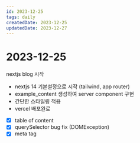 ```yaml
---
id: 2023-12-25
tags: daily
createdDate: 2023-12-25
updatedDate: 2023-12-27
---
```


# 2023-12-25

nextjs blog 시작 
- nextjs 14 기본설정으로 시작 (tailwind, app router)
- example_content 생성하여 server component 구현
- 간단한 스타일링 적용
- vercel 배포완료
- [X] table of content
- [X] querySelector bug fix (DOMException)
- [X] meta tag
